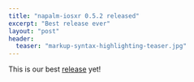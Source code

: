 ```yaml
---
title: "napalm-iosxr 0.5.2 released"
excerpt: "Best release ever"
layout: "post"
header:
  teaser: "markup-syntax-highlighting-teaser.jpg"
---
```


This is our best [release](https://github.com/napalm-automation/napalm-iosxr/releases/tag/0.5.2) yet!
